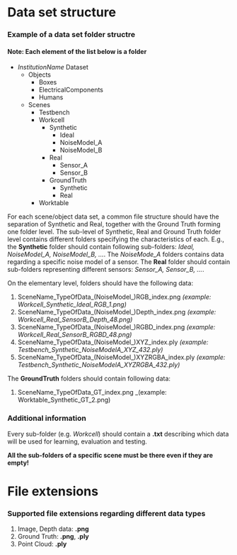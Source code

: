 # Data set structure
### Example of a data set folder structre 
#### Note: Each element of the list below is a folder

* *InstitutionName* Dataset
  * Objects
    * Boxes
    * ElectricalComponents
    * Humans
  * Scenes
    * Testbench
    * Workcell
      * Synthetic
        * Ideal
        * NoiseModel_A
        * NoiseModel_B
      * Real
        * Sensor_A
        * Sensor_B
      * GroundTruth
        * Synthetic
        * Real
    * Worktable

For each scene/object data set, a common file structure should have the separation of Synthetic and Real, together with the Ground Truth forming one folder level. The sub-level of Synthetic, Real and Ground Truth folder level contains different folders specifying the characteristics of each. 
E.g., the **Synthetic** folder should contain following sub-folders: _Ideal, NoiseModel_A, NoiseModel_B, ..._. The _NoiseMode_A_ folders contains data regarding a specific noise model of a sensor. 
The **Real** folder should contain sub-folders representing different sensors: _Sensor_A, Sensor_B, ..._.

On the elementary level, folders should have the following data: 

1. SceneName_TypeOfData_(NoiseModel_)RGB_index.png _(example: Workcell_Synthetic_Ideal_RGB_1.png)_
2. SceneName_TypeOfData_(NoiseModel_)Depth_index.png _(example: Workcell_Real_SensorB_Depth_48.png)_
3. SceneName_TypeOfData_(NoiseModel_)RGBD_index.png _(example: Workcell_Real_SensorB_RGBD_48.png)_
4. SceneName_TypeOfData_(NoiseModel_)XYZ_index.ply _(example: Testbench_Synthetic_NoiseModelA_XYZ_432.ply)_
5. SceneName_TypeOfData_(NoiseModel_)XYZRGBA_index.ply _(example: Testbench_Synthetic_NoiseModelA_XYZRGBA_432.ply)_

The **GroundTruth** folders should contain following data:

1. SceneName_TypeOfData_GT_index.png _(example: Worktable_Synthetic_GT_2.png)

### Additional information

Every sub-folder (e.g. _Workcell_) should contain a **.txt** describing which data will be used for learning, evaluation and testing.

**All the sub-folders of a specific scene must be there even if they are empty!**
    
# File extensions
### Supported file extensions regarding different data types

1. Image, Depth data: **.png**
2. Ground Truth: **.png**, **.ply**
3. Point Cloud: **.ply**
